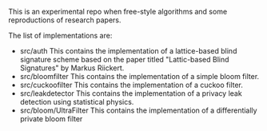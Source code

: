 This is an experimental repo when free-style algorithms and some reproductions of research papers.

The list of implementations are:
- src/auth
This contains the implementation of a lattice-based blind signature scheme based on the paper titled "Lattic-based Blind Signatures" by Markus Riickert.
- src/bloomfilter
This contains the implementation of a simple bloom filter.
- src/cuckoofilter
This contains the implementation of a cuckoo filter.
- src/leakdetector
This contains the implementation of a privacy leak detection using statistical physics.
- src/bloom/UltraFilter
This contains the implementation of a differentially private bloom filter
